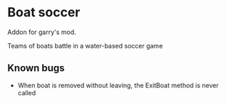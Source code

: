 # Boat soccer
Addon for garry's mod.

Teams of boats battle in a water-based soccer game

## Known bugs
- When boat is removed without leaving, the ExitBoat method is never called
